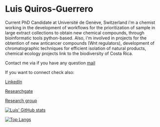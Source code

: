 # Luis Quiros-Guerrero

Current PhD Candidate at Université de Genève, Switzerland i'm a chemist working in the development of workflows for the prioritization of sample in large extract collections to 
obtain new chemical compounds, through bioinformatic tools python-based. Also, i'm involved in projects for the obtention of new anticancer compounds (Wnt regulators), development
of chromatographic techniques for efficient isolation of natural products, chemical ecology projects link to the biodiversity of Costa Rica.

Contact me via if you have any question [mail](mailto:luis.quiros@unige.ch)
                                                                                                                                          
If you want to connect check also: 

[LinkedIn](https://www.linkedin.com/in/luisquirosg/)

[Researchgate](https://www.researchgate.net/profile/Luis-Quiros-Guerrero)

[Research group](https://ispso.unige.ch/phytochimie/)

[![Luis' GitHub stats](https://github-readme-stats.vercel.app/api?username=luigiquiros&show_icons=true&theme=dark)](https://github.com/luigiquiros/github-readme-stats)

[![Top Langs](https://github-readme-stats.vercel.app/api/top-langs/?username=luigiquiros&theme=dark)](https://github.com/luigiquiros/github-readme-stats)
